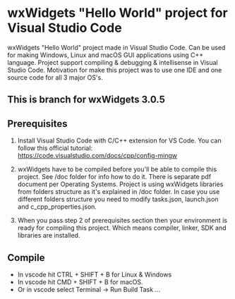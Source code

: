 # wxWidgets "Hello World" project for Visual Studio Code
wxWidgets "Hello World" project made in Visual Studio Code. Can be used for making Windows, Linux and macOS GUI applications using C++ language. Project support compiling & debugging & intellisense in Visual Studio Code. 
Motivation for make this project was to use one IDE and one source code for all 3 major OS's.

## This is branch for wxWidgets 3.0.5

## Prerequisites
1. Install Visual Studio Code with C/C++ extension for VS Code. You can follow this official tutorial: https://code.visualstudio.com/docs/cpp/config-mingw

2. wxWidgets have to be compiled before you'll be able to compile this project. See /doc folder for info how to do it. There is separate pdf document per Operating Systems. 
Project is using wxWidgets libraries from folders structure as it's explained in /doc folder. In case you use different folders structure you need to modify tasks.json, launch.json and c_cpp_properties.json.

3. When you pass step 2 of prerequisites section then your environment is ready for compiling this project. Which means compiler, linker, SDK and libraries are installed. 

## Compile
* In vscode hit CTRL + SHIFT + B for Linux & Windows
* In vscode hit CMD + SHIFT + B for macOS.
* Or in vscode select Terminal -> Run Build Task ...
